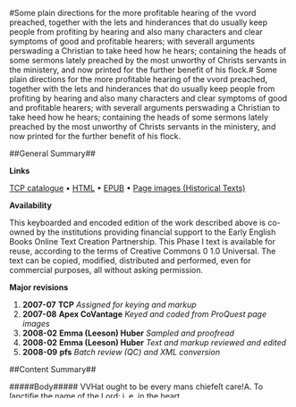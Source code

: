 #Some plain directions for the more profitable hearing of the vvord preached, together with the lets and hinderances that do usually keep people from profiting by hearing and also many characters and clear symptoms of good and profitable hearers; with severall arguments perswading a Christian to take heed how he hears; containing the heads of some sermons lately preached by the most unworthy of Christs servants in the ministery, and now printed for the further benefit of his flock.#
Some plain directions for the more profitable hearing of the vvord preached, together with the lets and hinderances that do usually keep people from profiting by hearing and also many characters and clear symptoms of good and profitable hearers; with severall arguments perswading a Christian to take heed how he hears; containing the heads of some sermons lately preached by the most unworthy of Christs servants in the ministery, and now printed for the further benefit of his flock.

##General Summary##

**Links**

[TCP catalogue](http://www.ota.ox.ac.uk/tcp/)  • 
[HTML](http://tei.it.ox.ac.uk/tcp/Texts-HTML/free/A93/A93510.html)  • 
[EPUB](http://tei.it.ox.ac.uk/tcp/Texts-EPUB/free/A93/A93510.epub) • 
[Page images (Historical Texts)](https://data.historicaltexts.jisc.ac.uk/view?pubId=eebo-99870630e&pageId=eebo-99870630e-163116-1)

**Availability**

This keyboarded and encoded edition of the
	       work described above is co-owned by the institutions
	       providing financial support to the Early English Books
	       Online Text Creation Partnership. This Phase I text is
	       available for reuse, according to the terms of Creative
	       Commons 0 1.0 Universal. The text can be copied,
	       modified, distributed and performed, even for
	       commercial purposes, all without asking permission.

**Major revisions**

1. __2007-07__ __TCP__ *Assigned for keying and markup*
1. __2007-08__ __Apex CoVantage__ *Keyed and coded from ProQuest page images*
1. __2008-02__ __Emma (Leeson) Huber__ *Sampled and proofread*
1. __2008-02__ __Emma (Leeson) Huber__ *Text and markup reviewed and edited*
1. __2008-09__ __pfs__ *Batch review (QC) and XML conversion*

##Content Summary##

#####Body#####
VVHat ought to be every mans chiefeſt care!A. To ſanctifie the name of the Lord; i. e. in the heart 
1. Things that we muſt beware of, if we would hear profitably.

1. Things to be practiſed by thoſe that would become profitable hearers, viz. 1. Somewhat before hearing; 2. Something in hearing; and 3. After hearing. And firſt for the things before hearing.
1. Being placed under a godly and painful Miniſter, which is very requiſite, Rom. 10. 14. then propo
    _ 2. Things to be obſerved in time of hearing, or the qualifications of hearing the Word Preached.

    _ Things to be obſerved after hearing.

1. Signs and Characters of good Hearers.

1. ARGƲMENTS.

    _ The firſt ſort of Arguments.

    _ The ſecond ſort of Arguments.

    _ The third ſort of Arguments.

#####Back#####
May the 22. 1650.Imprimatur, JOSEPH CARYL.London, Printed by Robert White, and are to be ſold at his Houſe upon Adling-hill.
**Types of content**

  * Oh, Mr. Jourdain, there is **prose** in there!

There are 1 **ommitted** fragments! 
 @__reason__ (1) : illegible (1)  •  @__resp__ (1) : #OXF (1)  •  @__extent__ (1) : 1 letter (1)

**Character listing**


|Text|string(s)|codepoint(s)|
|---|---|---|
|Latin Extended-A|ſ|383|
|Latin Extended-B|Ʋ|434|
|General Punctuation|•|8226|
|Geometric Shapes|▪|9642|

##Tag Usage Summary##

###Header Tag Usage###

|No|element name|occ|attributes|
|---|---|---|---|
|1.|__availability__|1||
|2.|__biblFull__|1||
|3.|__change__|5||
|4.|__date__|8| @__when__ (1) : 2009-03 (1)|
|5.|__edition__|1||
|6.|__editionStmt__|1||
|7.|__editorialDecl__|1||
|8.|__extent__|2||
|9.|__idno__|7| @__type__ (7) : DLPS (1), STC (3), EEBO-CITATION (1), PROQUEST (1), VID (1)|
|10.|__keywords__|1| @__scheme__ (1) : http://authorities.loc.gov/ (1)|
|11.|__label__|5||
|12.|__langUsage__|1||
|13.|__language__|1| @__ident__ (1) : eng (1)|
|14.|__listPrefixDef__|1||
|15.|__note__|6||
|16.|__notesStmt__|2||
|17.|__p__|11||
|18.|__prefixDef__|2| @__ident__ (2) : tcp (1), char (1)  •  @__matchPattern__ (2) : ([0-9\-]+):([0-9IVX]+) (1), (.+) (1)  •  @__replacementPattern__ (2) : http://eebo.chadwyck.com/downloadtiff?vid=$1&page=$2 (1), https://raw.githubusercontent.com/textcreationpartnership/Texts/master/tcpchars.xml#$1 (1)|
|19.|__projectDesc__|1||
|20.|__pubPlace__|2||
|21.|__publicationStmt__|2||
|22.|__publisher__|2||
|23.|__ref__|2| @__target__ (2) : https://creativecommons.org/publicdomain/zero/1.0/ (1), http://www.textcreationpartnership.org/docs/. (1)|
|24.|__seriesStmt__|1||
|25.|__sourceDesc__|1||
|26.|__term__|1||
|27.|__textClass__|1||
|28.|__title__|3||
|29.|__titleStmt__|2||


###Text Tag Usage###

|No|element name|occ|attributes|
|---|---|---|---|
|1.|__bibl__|1||
|2.|__closer__|1||
|3.|__date__|1||
|4.|__dateline__|1||
|5.|__desc__|1||
|6.|__div__|13| @__type__ (13) : part (5), subpart (6), imprimatur (1), colophon (1)  •  @__n__ (4) : 2 (2), 1 (1), 3 (1)|
|7.|__epigraph__|1||
|8.|__g__|28| @__ref__ (28) : char:EOLhyphen (25), char:EOLunhyphen (1), char:punc (1), char:V (1)|
|9.|__gap__|1| @__reason__ (1) : illegible (1)  •  @__resp__ (1) : #OXF (1)  •  @__extent__ (1) : 1 letter (1)|
|10.|__head__|10||
|11.|__hi__|170||
|12.|__item__|10||
|13.|__list__|2||
|14.|__opener__|1||
|15.|__p__|75| @__n__ (65) : 1 (9), 2 (9), 3 (9), 4 (8), 5 (8), 6 (5), 7 (5), 8 (5), 9 (3), 10 (1), 11 (1), 12 (1), 13 (1)|
|16.|__pb__|1| @__facs__ (1) : tcp:163116:1 (1)  •  @__rendition__ (1) : simple:additions (1)|
|17.|__q__|1||
|18.|__signed__|1||
